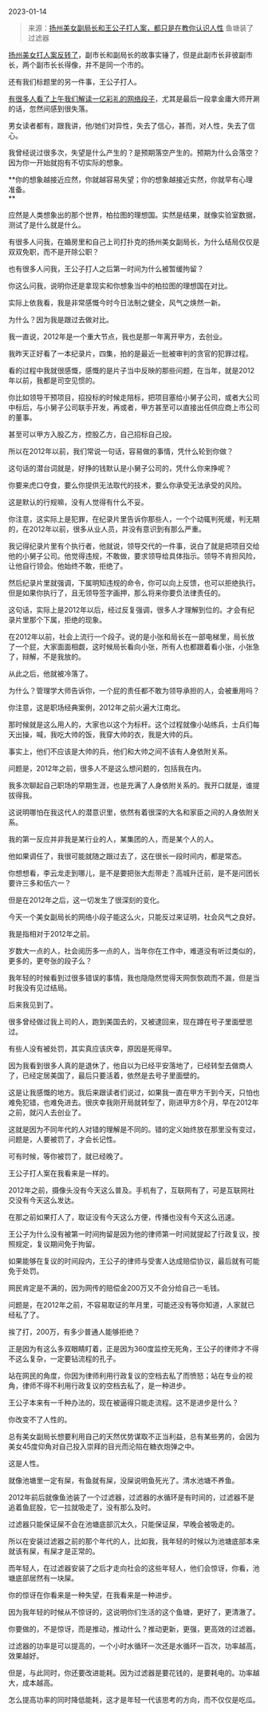 2023-01-14

> 来源：[扬州美女副局长和王公子打人案，都只是在教你认识人性](http://mp.weixin.qq.com/s?__biz=MzU3NDc5Nzc0NQ==&mid=2247522211&idx=1&sn=d17f190b0fd60500b1df582466caf117&chksm=fd2e357dca59bc6bb5d2d4e7883ce02c5be0625053e732c70b01da08043eba78d0f3a737d481&scene=27#wechat_redirect)
> 鱼塘装了过滤器

[扬州美女打人案反转了](http://mp.weixin.qq.com/s?__biz=Mzg4MTg2MzU3Mg==&mid=2247483782&idx=1&sn=81380067b6111b8a4e412b014b6a6591&chksm=cf5e3f7df829b66b0642d6a3dc1adbfb4c0220768dfeadc7b1efcb10277243a6d78a140eb402&scene=21#wechat_redirect)，副市长和副局长的故事实锤了，但是此副市长非彼副市长，两个副市长长得像，并不是同一个市的。

还有我们标题里的另一件事，王公子打人。

[有很多人看了上午我们解读一亿彩礼的网络段子](http://mp.weixin.qq.com/s?__biz=MzU0MjYwNDU2Mw==&mid=2247509379&idx=1&sn=0dbb7f235a885c28e5bc56476efea09e&chksm=fb1ac9ffcc6d40e9ae829e7c193584e264ce04996eb69c840016148629c5c39eaff2b749506b&scene=21#wechat_redirect)，尤其是最后一段拿金庸大师开涮的话，忽然间感到很失落。  

男女读者都有，跟我讲，他/她们对异性，失去了信心，甚而，对人性，失去了信心。  

我曾经说过很多次，失望是什么产生的？是预期落空产生的。预期为什么会落空？因为你一开始就抱有不切实际的想象。  

 **你的想象越接近应然，你就越容易失望；你的想象越接近实然，你就早有心理准备。  
**

应然是人类想象出的那个世界，柏拉图的理想国。实然是结果，就像实验室数据，测试了是什么就是什么。  

有很多人问我，在婚房里和自己上司打扑克的扬州美女副局长，为什么结局仅仅是双双免职，而不是开除公职？  

也有很多人问我，王公子打人之后第一时间为什么被暂缓拘留？  

你这么问我，说明你还是拿现实和你想象当中的柏拉图的理想国在对比。  

实际上依我看，我是非常感慨今时今日法制之健全，风气之焕然一新。  

为什么？因为我是跟过去做对比。  

我一直说，2012年是一个重大节点，我也是那一年离开甲方，去创业。  

我昨天正好看了一本纪录片，四集，拍的是最近一批被审判的贪官的犯罪过程。

看的过程中我就很感慨，感慨的是片子当中反映的那些问题，在当年，就是2012年以前，我都是司空见惯的。  

你比如领导干预项目，招投标的时候走陪标，把项目塞给小舅子公司，或者大公司中标后，与小舅子公司联手开发，再或者，甲方甚至可以直接出任供应商上市公司的董事。

甚至可以甲方入股乙方，控股乙方，自己招标自己投。  

所以在2012年以前，我们常说一句话，容易做的事情，凭什么轮到你做？  

这句话的潜台词就是，好挣的钱默认是小舅子公司的，凭什么你来挣呢？

你要来虎口夺食，要么你提供无法取代的技术，要么你承受无法承受的风险。

这是默认的行规嘛，没有人觉得有什么不妥。  

你注意，这实际上是犯罪，在纪录片里告诉你那些人，一个个动辄判死缓，判无期的，在2012年以前，很多从业人员，并没有意识到有那么严重。  

我记得纪录片里有个执行者，他就说，领导交代的一件事，说白了就是把项目交给他的小舅子公司。他觉得违规，不敢做，要求领导给具体指示。领导不肯担风险，让他自行领会。他始终不敢，拒绝了。

然后纪录片里就强调，下属明知违规的命令，你可以向上反馈，也可以拒绝执行。但是如果你执行了，且无领导签字画押，那么将来你要负法律责任的。  

这句话，实际上是2012年以后，经过反复强调，很多人才理解到位的。才会有纪录片里那个下属，拒绝的现象。  

在2012年以前，社会上流行一个段子。说的是小张和局长在一部电梯里，局长放了一个屁，大家面面相觑，这时候局长看向小张，所有人也都跟着看小张，小张急了，辩解，不是我放的。  

从此之后，他就被冷落了。  

为什么？管理学大师告诉你，一个屁的责任都不敢为领导承担的人，会被重用吗？

你注意，这是职场经典案例，2012年之前火遍大江南北。

那时候就是这么用人的，大家也以这个为标杆。这个过程就像小站练兵，士兵们每天出操，喊，我吃大帅的饭，我穿大帅的衣，我是大帅的兵。  

事实上，他们不应该是大帅的兵，他们和大帅之间不该有人身依附关系。  

问题是，2012年之前，很多人不是这么想问题的，包括我在内。  

我多次聊起自己职场的早期生涯，也是充满了人身依附关系的。我开口就是，谁提拔得我。  

这说明哪怕在我这代人的潜意识里，依然有着很深的大名和家臣之间的人身依附关系。

我的第一反应并非我是某行业的人，某集团的人，而是某个人的人。  

他如果调任了，我很可能就随之跟过去了，这在很长一段时间内，都是常态。

你想想看，李云龙走到哪儿，是不是要把张大彪带走？高城升迁前，是不是问团长要许三多和伍六一？

但是在2012年之后，这一切发生了很深刻的变化。  

今天一个美女副局长的网络小段子能这么火，只能反过来证明，社会风气之良好。

我是指相对于2012年之前。

岁数大一点的人，社会阅历多一点的人，当年你在工作中，难道没有听过类似的，更多的，更夸张的段子么？  

我年轻的时候看到过很多错误的事情，我也隐隐然觉得天网恢恢疏而不漏，但是当时我没有见过结局。  

后来我见到了。  

很多曾经做过我上司的人，跑到美国去的，又被逮回来，现在蹲在号子里面壁思过。  

有些人没有被处罚，其实真应该庆幸，原因是死得早。  

因为我看到很多人真的是退休了，他自以为已经平安落地了，已经转型去做商人了，已经定居美国了，最后只要活着，依然是去号子里面壁的。  

这是让我感慨的地方。我后来跟读者们说过，如果我一直在甲方干到今天，只怕也难免犯错，也难免进去。很庆幸我刚开局就转型了，刚进甲方8个月，早在2012年之前，就闪人去创业了。  

这就是因为不同年代的人对错的理解是不同的。错的定义始终放在那里没有变过，问题是，人要被罚了，才会长记性。

可有时候，等你被罚了，就已经晚了。

王公子打人案在我看来是一样的。  

2012年之前，摄像头没有今天这么普及。手机有了，互联网有了，可是互联网社交没有今天这么发达。  

在那之前如果打人了，取证没有今天这么方便，传播也没有今天这么迅速。

王公子为什么没有被第一时间拘留是因为他的律师第一时间就提起了行政复议，按照规定，复议期间免于拘留。  

如果能够在复议的时间段内，王公子的律师与受害人达成赔偿协议，最后就有可能免于处罚。  

网民肯定是不满的，因为网传的赔偿金200万又不会分给自己一毛钱。  

问题是，在2012年之前，不容易取证的年月里，可能还没有等你知道，人家就已经私了了。

挨了打，200万，有多少普通人能够拒绝？  

正是因为有这么多双眼睛盯着，正是因为360度监控无死角，王公子的律师才不得不这么复杂，一定要钻流程的孔子。

站在网民的角度，你因为律师利用行政复议的空档去私了而愤怒；站在专业的视角，律师不得不利用行政复议的空档去私了，是一种进步。

王公子本来有一千种办法的，现在被逼得只能走流程。这不是进步是什么？  

你改变不了人性的。

总有美女副局长想要利用自己的天然优势谋取不正当利益，总有某些男的，会因为美女45度仰角对自己投入崇拜的目光而沦陷在糖衣炮弹之中。  

这是人性。  

就像池塘里一定有屎，有鱼就有屎，没屎说明鱼死光了。清水池塘不养鱼。

2012年前后就像鱼池装了一个过滤器，过滤器的水循环是有时间的，过滤器不是追着鱼屁股，它一拉就吸走了，没有那么及时。  

过滤器只能保证屎不会在池塘底部沉太久，只能保证屎，早晚会被吸走的。  

所以在安装过滤器之前的那个年代的人，比如我，我年轻的时候以为池塘底部本来就该有屎，有屎才是正常的。  

而年轻人，在过滤器安装了之后才走向社会的这些年轻人，他们会惊讶，你看，池塘底部居然有一块屎。

你的惊讶在你看来是一种失望，在我看来是一种进步。  

因为我年轻的时候从不惊讶的，这说明你们生活的这个鱼塘，更好了，更清澈了。  

你要做的，不是惊讶，而是推动，推动什么？推动更新，更强，更高效的过滤器。  

过滤器的功率是可以提高的，一个小时水循环一次还是水循环一百次，功率越高，效果越好。  

但是，与此同时，你还要改进能耗。因为过滤器是要花钱的，是要耗电的。功率越大，成本越高。

怎么提高功率的同时降低能耗，这才是年轻一代该思考的方向，而不仅仅是吃瓜。

